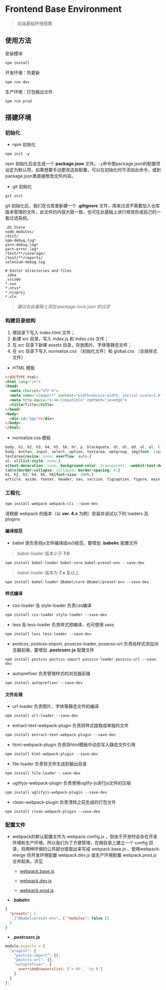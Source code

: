 # Frontend Base Environment

> 前端基础环境搭建

## 使用方法

安装模块

```
npm install
```

开发环境：热更新
```
npm run dev
```

生产环境：打包输出文件
```
npm run prod
```

## 搭建环境

### 初始化

* npm 初始化

```
npm init -y
```

npm 初始化后会生成一个 **package.json** 文件。`-y`命令使package.json的配置项设定为默认项，如果想要手动更改这些配置，可以在初始化时不添加此命令，或到package.json里直接修改文件内容。

* git 初始化

```
git init
```

git 初始化后，我们在仓库里新建一个 **.gitignore** 文件，用来过滤不需要加入仓库版本管理的文件，此文件的内容大致一致，也可在此基础上进行修改形成自己的一套过滤系统。

```
.DS_Store
node_modules/
/dist/
npm-debug.log*
yarn-debug.log*
yarn-error.log*
/test/**/coverage/
/test/**/reports/
selenium-debug.log

# Editor directories and files
.idea
.vscode
*.suo
*.ntvs*
*.njsproj
*.sln
```

> *建议在此基础上添加 package-lock.json 的过滤*

### 构建目录结构

1. 根目录下写入 index.html 文件；
2. 新建 src 目录，写入 index.js 和 index.css 文件；
3. 在 src 目录下新建 assets 目录，存放图片、字体等静态文件；
4. 在 src 目录下写入 normalize.css （初始化文件）和 global.css （全局样式文件）

* HTML 模板

```html
<!DOCTYPE html>
<html lang="zh">
<head>
  <meta charset="UTF-8">
  <meta name="viewport" content="width=device-width, initial-scale=1.0">
  <meta http-equiv="X-UA-Compatible" content="ie=edge">
  <title>Title</title>
</head>
<body>
  <div id="app"></div>
</body>
</html>
```

* normalize.css 模板

```css
body, h1, h2, h3, h4, h5, h6, hr, p, blockquote, dl, dt, dd, ul, ol, li, pre, form, fieldset, lengend, label, button, input, select, option, textarea, optgroup, table, thead, tbody, tfoot, tr, th, td, div, span, img, a, em, i, iframe, :before, :after{box-sizing: border-box; margin: 0; padding: 0;}
body, button, input, select, option, textarea, optgroup, img{font: 12px/1 "Helvetica Neue", Helvetica, Arial, "PingFang SC", "Hiragino Sans GB", "Heiti SC", "Microsoft YaHei", "WenQuanYi Micro Hei", sans-serif; outline: none; border: none;}
textarea{resize: none; overflow: auto;}
ul, ol{list-style: none;}
a{text-decoration: none; background-color: transparent; -webkit-text-decoration-skip: objects;}
table{border-collapse: collapse; border-spacing: 0;}
h1, h2, h3, h4, h5, h6{font-size: 100%;}
article, aside, footer, header, nav, section, figcaption, figure, main, details, menu{display: block; box-sizing: border-box; margin: 0; padding: 0;}
```

### 工程化

```
npm install webpack webpack-cli --save-dev
```

请根据 webpack 的版本（以 **ver. 4.x** 为例）安装并调试以下的 loaders 及 plugins

#### 编译规范

* babel 类负责将js文件编译成es5规范，要增加 **.babelrc** 配置文件

> babel-loader 版本小于 **7.0**
```
npm install babel-loader babel-core babel-preset-env --save-dev
```

> babel-loader 版本为 **7.x** 及以上
```
npm install babel-loader @babel/core @babel/preset-env --save-dev
```

#### 样式编译

* css-loader 及 style-loader 负责css编译

```
npm install css-loader style-loader --save-dev
```

* less 及 less-loader 负责样式预编译，也可使用 sass

```
npm install less less-loader --save-dev
```

* postcss, postcss-import, posscss-loader, posscss-url 负责给样式添加浏览器前缀，要增加 **.postcssrc.js** 配置文件

```
npm install postcss postcss-import posscss-loader posscss-url --save-dev
```

* autoprefixer 负责管理样式的浏览器前缀

```
npm install autoprefixer --save-dev
```

#### 文件处理

* url-loader 负责图片、字体等静态文件的编译

```
npm install url-loader --save-dev
```

* extract-text-webpack-plugin 负责将样式提取成单独的文件

```
npm install extract-text-webpack-plugin --save-dev
```

* html-webpack-plugin 负责将html模板中动态写入静态文件引用

```
npm install html-webpack-plugin --save-dev
```

* file-loader 负责将文件生成到输出目录

```
npm install file-loader --save-dev
```

* uglifyjs-webpack-plugin 负责使用uglify-js进行js文件的压缩

```
npm install uglifyjs-webpack-plugin --save-dev
```

* clean-webpack-plugin 负责清除之前生成的打包文件

```
npm install clean-webpack-plugin --save-dev
```

### 配置文件

* webpack的默认配置文件为 webpack.config.js ，但由于开发时会存在开发环境和生产环境，所以我们为了方便管理，在根目录上建立一个 config 目录，将两种环境的公共部分提取出来写成 webpack.base.js ，使用webpack-merge 将开发环境配置 webpack.dev.js 或生产环境配置 webpack.prod.js 合并起来。详见

  + [webpack.base.js](./config/webpack.base.js)

  + [webpack.dev.js](./config/webpack.dev.js)

  + [webpack.prod.js](./config/webpack.prod.js)

* **.babelrc**

```json
{
  "presets": [
    ["@babel/preset-env", { "modules": false }]
  ]
}
```

* **.postcssrc.js**

```js
module.exports = {
  "plugins": {
    "postcss-import": {},
    "postcss-url": {},
    "autoprefixer": {
      overrideBrowserslist: ['> 0%', 'ie 9']
    }
  }
};
```